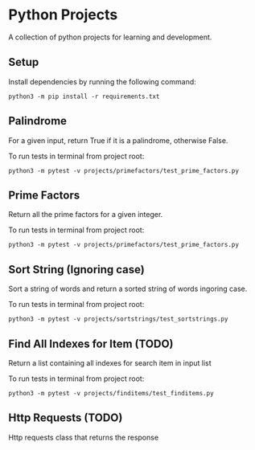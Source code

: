 # Python Projects

A collection of python projects for learning and development.

## Setup

Install dependencies by running the following command:

`python3 -m pip install -r requirements.txt`

## Palindrome

For a given input, return True if it is a palindrome, otherwise False.

To run tests in terminal from project root:

`python3 -m pytest -v projects/primefactors/test_prime_factors.py`

## Prime Factors

Return all the prime factors for a given integer.

To run tests in terminal from project root:

`python3 -m pytest -v projects/primefactors/test_prime_factors.py`

## Sort String (Ignoring case)

Sort a string of words and return a sorted string of words ingoring case.

To run tests in terminal from project root:

`python3 -m pytest -v projects/sortstrings/test_sortstrings.py`

## Find All Indexes for Item (TODO)

Return a list containing all indexes for search item in input list

To run tests in terminal from project root:

`python3 -m pytest -v projects/finditems/test_finditems.py`

## Http Requests (TODO)

Http requests class that returns the response
